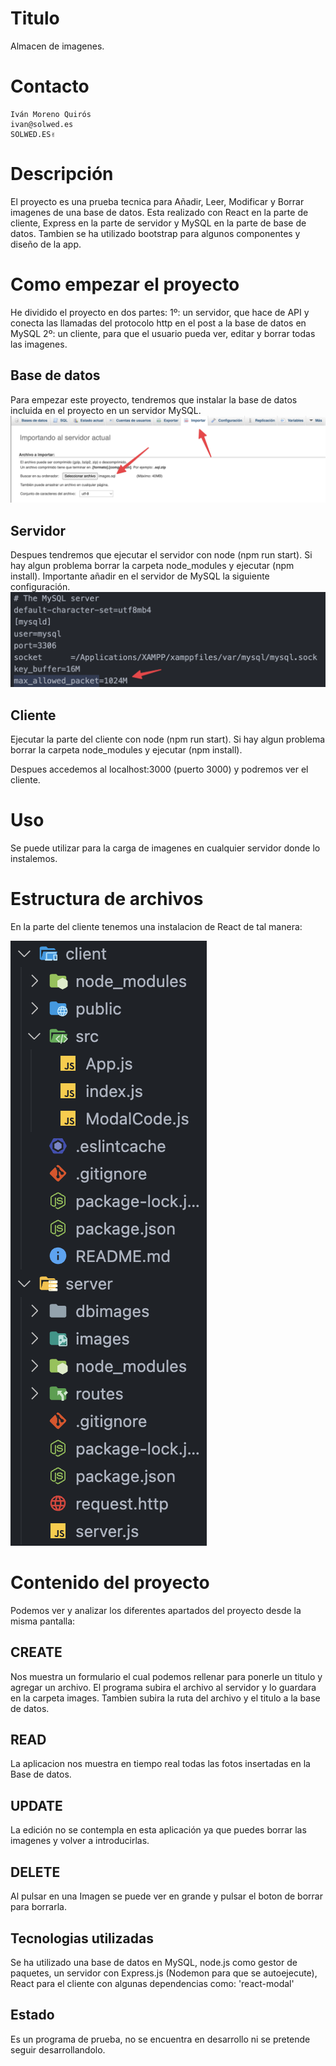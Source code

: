 # Titulo

Almacen de imagenes.

# Contacto

    Iván Moreno Quirós
    ivan@solwed.es
    SOLWED.ES✌️

# Descripción

El proyecto es una prueba tecnica para Añadir, Leer, Modificar y Borrar imagenes de una base de datos.
Esta realizado con React en la parte de cliente, Express en la parte de servidor y MySQL en la parte de base de datos.
Tambien se ha utilizado bootstrap para algunos componentes y diseño de la app.

# Como empezar el proyecto

He dividido el proyecto en dos partes:
1º: un servidor, que hace de API y conecta las llamadas del protocolo http en el post a la base de datos en MySQL
2º: un cliente, para que el usuario pueda ver, editar y borrar todas las imagenes.

## Base de datos

Para empezar este proyecto, tendremos que instalar la base de datos incluida en el proyecto en un servidor MySQL.
![Alt text](<CleanShot 2023-06-22 at 10.56.14@2x.png>)

## Servidor

Despues tendremos que ejecutar el servidor con node (npm run start). Si hay algun problema borrar la carpeta node_modules y ejecutar (npm install).
Importante añadir en el servidor de MySQL la siguiente configuración.
![Configuracion de tamaño de imagenes en servidor mysql](<CleanShot 2023-06-19 at 17.21.23@2x.png>)

## Cliente

Ejecutar la parte del cliente con node (npm run start). Si hay algun problema borrar la carpeta node_modules y ejecutar (npm install).

Despues accedemos al localhost:3000 (puerto 3000) y podremos ver el cliente.

# Uso

Se puede utilizar para la carga de imagenes en cualquier servidor donde lo instalemos.

# Estructura de archivos

En la parte del cliente tenemos una instalacion de React de tal manera:

![Alt text](<CleanShot 2023-06-22 at 10.45.33@2x.png>)

# Contenido del proyecto

Podemos ver y analizar los diferentes apartados del proyecto desde la misma pantalla:

## CREATE

Nos muestra un formulario el cual podemos rellenar para ponerle un titulo y agregar un archivo.
El programa subira el archivo al servidor y lo guardara en la carpeta images.
Tambien subira la ruta del archivo y el titulo a la base de datos.

## READ

La aplicacion nos muestra en tiempo real todas las fotos insertadas en la Base de datos.

## UPDATE

La edición no se contempla en esta aplicación ya que puedes borrar las imagenes y volver a introducirlas.

## DELETE

Al pulsar en una Imagen se puede ver en grande y pulsar el boton de borrar para borrarla.

## Tecnologias utilizadas

Se ha utilizado una base de datos en MySQL, node.js como gestor de paquetes, un servidor con Express.js (Nodemon para que se autoejecute), React para el cliente con algunas dependencias como: 'react-modal'

## Estado

Es un programa de prueba, no se encuentra en desarrollo ni se pretende seguir desarrollandolo.
